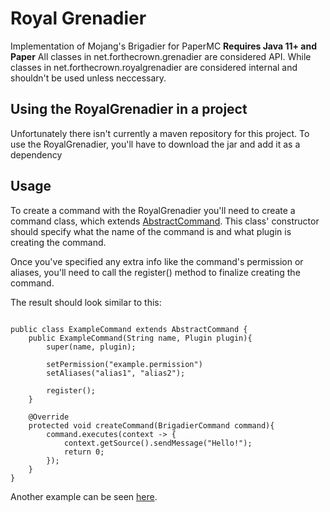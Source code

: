 # Royal Grenadier
Implementation of Mojang's Brigadier for PaperMC
**Requires Java 11+ and Paper**
All classes in net.forthecrown.grenadier are considered API. While classes in net.forthecrown.royalgrenadier are considered internal and shouldn't be used unless neccessary.

## Using the RoyalGrenadier in a project
Unfortunately there isn't currently a maven repository for this project.
To use the RoyalGrenadier, you'll have to download the jar and add it as a dependency

## Usage
To create a command with the RoyalGrenadier you'll need to create a command class, which extends [AbstractCommand](https://github.com/BotulToxin/RoyalGrenadier/blob/main/src/main/java/net/forthecrown/grenadier/command/AbstractCommand.java). This class' constructor should specify what the name of the command is and what plugin is creating the command.

Once you've specified any extra info like the command's permission or aliases, you'll need to call the register() method to finalize creating the command.

The result should look similar to this:
````

public class ExampleCommand extends AbstractCommand {
	public ExampleCommand(String name, Plugin plugin){
		super(name, plugin);
		
		setPermission("example.permission")
		setAliases("alias1", "alias2");
		
		register();
	}

	@Override
	protected void createCommand(BrigadierCommand command){
		command.executes(context -> {
			context.getSource().sendMessage("Hello!");
			return 0;
		});
	}
}
````
Another example can be seen [here](https://github.com/BotulToxin/RoyalGrenadier/blob/main/src/main/java/net/forthecrown/grenadier/CommandExample.java).
